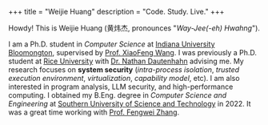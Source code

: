 +++
title = "Weijie Huang"
description = "Code. Study. Live."
+++

Howdy! This is Weijie Huang (黄炜杰, pronounces "*Way-Jee(-eh) Hwahng*").

I am a Ph.D. student in *Computer Science* at [Indiana University Bloomongton](https://bloomington.iu.edu), supervised by [Prof. XiaoFeng Wang](https://homes.luddy.indiana.edu/xw7).
I was previously a Ph.D. student at [Rice University](https://www.rice.edu) with [Dr. Nathan Dautenhahn](https://nathandautenhahn.com) advising me.
My research focuses on **system security** (*intra-process isolation*, *trusted execution environment*, *virtualization*, *capability model*, etc).
I am also interested in program analysis, LLM security, and high-performance computing.
I obtained my B.Eng. degree in *Computer Science and Engineering* at [Southern University of Science and Technology](https://www.sustech.edu.cn) in 2022.
It was a great time working with [Prof. Fengwei Zhang](https://fengweiz.github.io).
